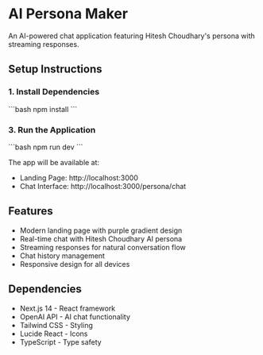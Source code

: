 # AI Persona Maker

An AI-powered chat application featuring Hitesh Choudhary's persona with streaming responses.

## Setup Instructions

### 1. Install Dependencies
\`\`\`bash
npm install
\`\`\`

<!-- ### 2. Environment Variables
1. Copy `.env.local` file (already created)
2. Get your OpenAI API key from [OpenAI Platform](https://platform.openai.com/api-keys)
3. Replace `your_openai_api_key_here` in `.env.local` with your actual API key -->

### 3. Run the Application
\`\`\`bash
npm run dev
\`\`\`

The app will be available at:
- Landing Page: http://localhost:3000
- Chat Interface: http://localhost:3000/persona/chat

## Features
- Modern landing page with purple gradient design
- Real-time chat with Hitesh Choudhary AI persona
- Streaming responses for natural conversation flow
- Chat history management
- Responsive design for all devices

## Dependencies
- Next.js 14 - React framework
- OpenAI API - AI chat functionality
- Tailwind CSS - Styling
- Lucide React - Icons
- TypeScript - Type safety
